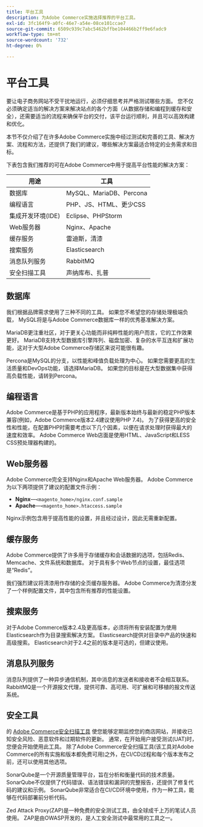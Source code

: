 ```yaml
---
title: 平台工具
description: 为Adobe Commerce实施选择推荐的平台工具。
exl-id: 3fc164f9-a0fc-46e7-a54e-08ce101ccae7
source-git-commit: 6509c939c7abc5462bffbe104466b2ff9e6fadc9
workflow-type: tm+mt
source-wordcount: '732'
ht-degree: 0%

---
```


# 平台工具

要让电子商务网站不受干扰地运行，必须仔细思考并严格测试哪些方面。 您不仅必须确定适当的解决方案来解决站点的各个方面（从数据存储和编程到缓存和安全），还需要适当的流程来确保平台的交付，该平台运行顺利，并且可以高效构建和优化。

本节不仅介绍了在许多Adobe Commerce实施中经过测试和完善的工具、解决方案、流程和方法，还提供了我们的建议，哪些解决方案最适合特定的业务需求和目标。

下表包含我们推荐的可在Adobe Commerce中用于提高平台性能的解决方案：

| 用途 | 工具 |
|------------------------------------------|-------------------------|
| 数据库 | MySQL、MariaDB、Percona |
| 编程语言 | PHP、JS、HTML、更少CSS |
| 集成开发环境(IDE) | Eclipse、PHPStorm |
| Web服务器 | Nginx、Apache |
| 缓存服务 | 雷迪斯，清漆 |
| 搜索服务 | Elasticsearch |
| 消息队列服务 | RabbitMQ |
| 安全扫描工具 | 声纳库布、扎普 |

## 数据库

我们根据品牌需求使用了三种不同的工具。 如果您不希望您的存储处理极端负载， MySQL将是与Adobe Commerce数据库一样的优秀基准解决方案。

MariaDB更注重社区，对于更关心功能而非纯粹性能的用户而言，它的工作效果更好。 MariaDB支持大型数据库引擎阵列、磁盘加密、复杂的水平互连和扩展功能，这对于大型Adobe Commerce存储区来说可能很有趣。

Percona是MySQL的分支，以性能和峰值负载处理为中心。 如果您需要更高的生活质量和DevOps功能，请选择MariaDB。 如果您的目标是在大型数据集中获得高负载性能，请转到Percona。

## 编程语言

Adobe Commerce是基于PHP的应用程序，最新版本始终与最新的稳定PHP版本兼容(例如，Adobe Commerce版本2.4建议使用PHP 7.4)。 为了获得更高的安全性和性能，在配置PHP时需要考虑以下几个因素，以便在请求处理时获得最大的速度和效率。 Adobe Commerce Web店面是使用HTML、JavaScript和LESS CSS预处理器构建的。

## Web服务器

Adobe Commerce完全支持Nginx和Apache Web服务器。 Adobe Commerce为以下两项提供了建议的配置文件示例：

- **Nginx**—`<magento_home>/nginx.conf.sample`
- **Apache**—`<magento_home>.htaccess.sample`

Nginx示例包含用于提高性能的设置，并且经过设计，因此无需重新配置。

## 缓存服务

Adobe Commerce提供了许多用于存储缓存和会话数据的选项，包括Redis、Memcache、文件系统和数据库。 对于具有多个Web节点的设置，最佳选项是“Redis”。

我们强烈建议将清漆用作存储的全页缓存服务器。 Adobe Commerce为清漆分发了一个样例配置文件，其中包含所有推荐的性能设置。

## 搜索服务

对于Adobe Commerce版本2.4及更高版本，必须将所有安装配置为使用Elasticsearch作为目录搜索解决方案。 Elasticsearch提供对目录中产品的快速和高级搜索。 Elasticsearch对于2.4之前的版本是可选的，但建议使用。

## 消息队列服务

消息队列提供了一种异步通信机制，其中消息的发送者和接收者不会相互联系。 RabbitMQ是一个开源报文代理，提供可靠、高可用、可扩展和可移植的报文传送系统。

## 安全工具

的 [Adobe Commerce安全扫描工具](https://docs.magento.com/user-guide/magento/security-scan.html) 使您能够定期监控您的商店网站，并接收已知安全风险、恶意软件和过期软件的更新。 通常，在开始用户接受测试(UAT)时，您便会开始使用此工具。 除了Adobe Commerce安全扫描工具(该工具对Adobe Commerce的所有实施和版本都免费可用)之外，在CI/CD过程和每个版本发布之前，还可以使用其他选项。

SonarQube是一个开源质量管理平台，旨在分析和衡量代码的技术质量。 SonarQube不仅提供了代码错误、语法错误和漏洞的完整报告，还提供了修复代码的建议和示例。 SonarQube非常适合在CI/CD环境中使用，作为一种工具，能够在代码部署前分析代码。

Zed Attack Proxy(ZAP)是一种免费的安全测试工具，由全球成千上万的笔试人员使用。 ZAP是由OWASP开发的，是人工安全测试中最常用的工具之一。
